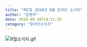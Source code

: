 ```yaml
---
title: "제7호 2010년 9월 온라인 소식지"
author: "운영자"
date: 2010-09-30T14:21:35
category: "온라인소식지"
---
```


![9월소식지.gif](/files/attach/images/1659/674/001/fc50056fe13cabc29477ec13b48abee1.gif)
